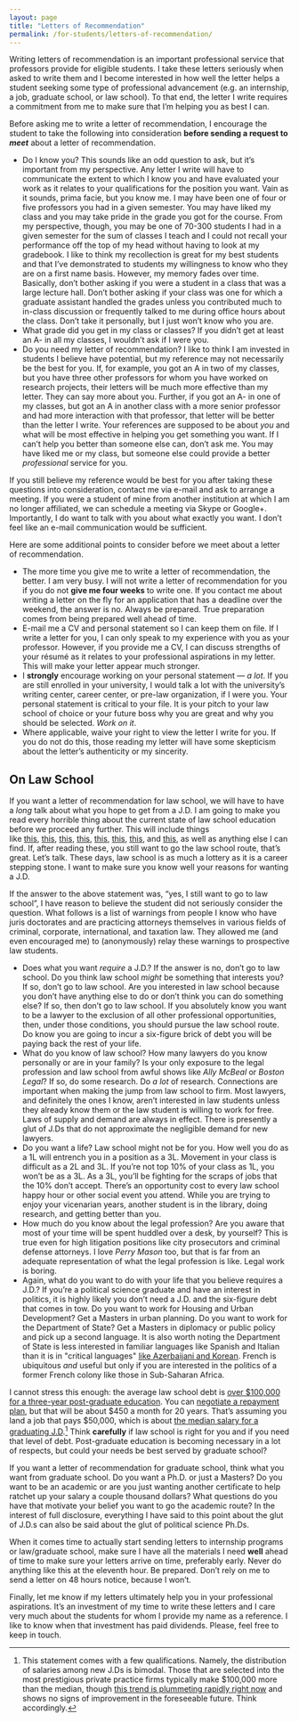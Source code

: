 ```yaml
---
layout: page
title: "Letters of Recommendation"
permalink: /for-students/letters-of-recommendation/
---
```


Writing letters of recommendation is an important professional service that professors provide for eligible students. I take these letters seriously when asked to write them and I become interested in how well the letter helps a student seeking some type of professional advancement (e.g. an internship, a job, graduate school, or law school). To that end, the letter I write requires a commitment from me to make sure that I’m helping you as best I can.

Before asking me to write a letter of recommendation, I encourage the student to take the following into consideration **before sending a request to *meet*** about a letter of recommendation.


 - Do I know you? This sounds like an odd question to ask, but it’s important from my perspective. Any letter I write will have to communicate the extent to which I know you and have evaluated your work as it relates to your qualifications for the position you want. Vain as it sounds, prima facie, but you know me. I may have been one of four or five professors you had in a given semester. You may have liked my class and you may take pride in the grade you got for the course. From my perspective, though, you may be one of 70-300 students I had in a given semester for the sum of classes I teach and I could not recall your performance off the top of my head without having to look at my gradebook. I like to think my recollection is great for my best students and that I’ve demonstrated to students my willingness to know who they are on a first name basis. However, my memory fades over time. Basically, don’t bother asking if you were a student in a class that was a large lecture hall. Don’t bother asking if your class was one for which a graduate assistant handled the grades unless you contributed much to in-class discussion or frequently talked to me during office hours about the class. Don’t take it personally, but I just won’t know who you are.
 - What grade did you get in my class or classes? If you didn’t get at least an A- in all my classes, I wouldn’t ask if I were you.
 - Do you need my letter of recommendation? I like to think I am invested in students I believe have potential, but my reference may not necessarily be the best for you. If, for example, you got an A in two of my classes, but you have three other professors for whom you have worked on research projects, their letters will be much more effective than my letter. They can say more about you. Further, if you got an A- in one of my classes, but got an A in another class with a more senior professor and had more interaction with that professor, that letter will be better than the letter I write. Your references are supposed to be about *you* and what will be most effective in helping you get something you want. If I can’t help you better than someone else can, don’t ask me. You may have liked me or my class, but someone else could provide a better *professional* service for you.

If you still believe my reference would be best for you after taking these questions into consideration, contact me via e-mail and ask to arrange a meeting. If you were a student of mine from another institution at which I am no longer affiliated, we can schedule a meeting via Skype or Google+. Importantly, I do want to talk with you about what exactly you want. I don’t feel like an e-mail communication would be sufficient.

Here are some additional points to consider before we meet about a letter of recommendation.


 - The more time you give me to write a letter of recommendation, the better. I am very busy. I will not write a letter of recommendation for you if you do not **give me four weeks** to write one. If you contact me about writing a letter on the fly for an application that has a deadline over the weekend, the answer is no. Always be prepared. True preparation comes from being prepared well ahead of time.
 - E-mail me a CV and personal statement so I can keep them on file. If I write a letter for you, I can only speak to my experience with you as your professor. However, if you provide me a CV, I can discuss strengths of your résumé as it relates to your professional aspirations in my letter. This will make your letter appear much stronger.
 - I **strongly** encourage working on your personal statement — *a lot*. If you are still enrolled in your university, I would talk a lot with the university’s writing center, career center, or pre-law organization, if I were you. Your personal statement is critical to your file. It is your pitch to your law school of choice or your future boss why you are great and why you should be selected. *Work on it*.
 - Where applicable, waive your right to view the letter I write for you. If you do not do this, those reading my letter will have some skepticism about the letter’s authenticity or my sincerity.

## On Law School

If you want a letter of recommendation for law school, we will have to have a *long* talk about what you hope to get from a J.D. I am going to make you read every horrible thing about the current state of law school education before we proceed any further. This will include things like [this][1], [this][2], [this][3], [this][4], [this][5], [this][6], [this][7], and [this][8], as well as anything else I can find. If, after reading these, you still want to go the law school route, that’s great. Let’s talk. These days, law school is as much a lottery as it is a career stepping stone. I want to make sure you know well your reasons for wanting a J.D.

If the answer to the above statement was, “yes, I still want to go to law school”, I have reason to believe the student did not seriously consider the question. What follows is a list of warnings from people I know who have juris doctorates and are practicing attorneys themselves in various fields of criminal, corporate, international, and taxation law. They allowed me (and even encouraged me) to (anonymously) relay these warnings to prospective law students.

 - Does what you want *require* a J.D.? If the answer is no, don’t go to law school. Do you think law school *might* be something that interests you? If so, don’t go to law school. Are you interested in law school because you don’t have anything else to do or don’t think you can do something else? If so, then don’t go to law school. If you absolutely know you want to be a lawyer to the exclusion of all other professional opportunities, then, under those conditions, you should pursue the law school route. Do know you are going to incur a six-figure brick of debt you will be paying back the rest of your life.
 - What do you know of law school? How many lawyers do you know personally or are in your family? Is your only exposure to the legal profession and law school from awful shows like *Ally McBeal* or *Boston Legal*? If so, do some research. Do *a lot* of research. Connections are important when making the jump from law school to firm. Most lawyers, and definitely the ones I know, aren’t interested in law students unless they already know them or the law student is willing to work for free. Laws of supply and demand are always in effect. There is presently a glut of J.Ds that do not approximate the negligible demand for new lawyers.
  - Do you want a life? Law school might not be for you. How well you do as a 1L will entrench you in a position as a 3L. Movement in your class is difficult as a 2L and 3L. If you’re not top 10% of your class as 1L, you won’t be as a 3L. As a 3L, you’ll be fighting for the scraps of jobs that the 10% don’t accept. There’s an opportunity cost to every law school happy hour or other social event you attend. While you are trying to enjoy your vicenarian years, another student is in the library, doing research, and getting better than you.
 - How much do you know about the legal profession? Are you aware that most of your time will be spent huddled over a desk, by yourself? This is true even for high litigation positions like city prosecutors and criminal defense attorneys. I love *Perry Mason* too, but that is far from an adequate representation of what the legal profession is like. Legal work is boring.
 - Again, what do you want to do with your life that you believe requires a J.D.? If you’re a political science graduate and have an interest in politics, it is highly likely you don’t need a J.D. and the six-figure debt that comes in tow. Do you want to work for Housing and Urban Development? Get a Masters in urban planning. Do you want to work for the Department of State? Get a Masters in diplomacy or public policy and pick up a second language. It is also worth noting the Department of State is less interested in familiar languages like Spanish and Italian than it is in "critical languages" [like Azerbaijani and Korean](http://exchanges.state.gov/us/program/critical-language-scholarship-program). French is ubiquitous *and* useful but only if you are interested in the politics of a former French colony like those in Sub-Saharan Africa.

I cannot stress this enough: the average law school debt is [over $100,000 for a three-year post-graduate education][7]. You can [negotiate a repayment plan][9], but that will be about $450 a month for 20 years. That’s assuming you land a job that pays $50,000, which is about [the median salary for a graduating J.D][10].[^1] Think **carefully** if law school is right for you and if you need that level of debt. Post-graduate education is becoming necessary in a lot of respects, but could your needs be best served by graduate school?

[^1]: This statement comes with a few qualifications. Namely, the distribution of salaries among new J.Ds is bimodal. Those that are selected into the most prestigious private practice firms typically make $100,000 more than the median, though [this trend is plummeting rapidly right now](http://www.nalp.org/trends_in_median_reported_salaries_-_class_of_2011) and shows no signs of improvement in the foreseeable future. Think accordingly.


If you want a letter of recommendation for graduate school, think what you want from graduate school. Do you want a Ph.D. or just a Masters? Do you want to be an academic or are you just wanting another certificate to help ratchet up your salary a couple thousand dollars? What questions do you have that motivate your belief you want to go the academic route? In the interest of full disclosure, everything I have said to this point about the glut of J.D.s can also be said about the glut of political science Ph.Ds.

When it comes time to actually start sending letters to internship programs or law/graduate school, make sure I have all the materials I need **well** ahead of time to make sure your letters arrive on time, preferably early. Never do anything like this at the eleventh hour. Be prepared. Don’t rely on me to send a letter on 48 hours notice, because I won’t.

Finally, let me know if my letters ultimately help you in your professional aspirations. It’s an investment of my time to write these letters and I care very much about the students for whom I provide my name as a reference. I like to know when that investment has paid dividends. Please, feel free to keep in touch.

 [1]: https://www.dropbox.com/s/dk4pd4dmwdo7ak5/queenan2013lsos.pdf
 [2]: http://www.nytimes.com/2011/01/09/business/09law.html
 [3]: http://phillylawblog.wordpress.com/2012/02/12/law-schools-should-be-held-accountable-for-their-dammed-lies-statistics/
 [4]: http://www.nytimes.com/2013/01/31/education/law-schools-applications-fall-as-costs-rise-and-jobs-are-cut.html?ref=todayspaper&_r=1&
 [5]: http://www.usnews.com/education/best-graduate-schools/top-law-schools/articles/2013/03/19/make-an-informed-decision-when-considering-law-school
 [6]: http://www.usnews.com/education/best-graduate-schools/top-law-schools/paying
 [7]: http://www.salon.com/2013/04/06/law_school_is_a_sham/
 [8]: http://www.nytimes.com/2011/05/01/business/law-school-grants.html?scp=2&sq=law%20school&st=Search
 [9]: http://studentaid.ed.gov/repay-loans/understand/plans/income-based/calculator
 [10]: http://www.nalp.org/trends_in_median_reported_salaries_-_class_of_2011
